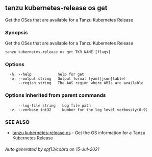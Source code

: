 ## tanzu kubernetes-release os get

Get the OSes that are available for a Tanzu Kubernetes Release

### Synopsis

Get the OSes that are available for a Tanzu Kubernetes Release

```
tanzu kubernetes-release os get TKR_NAME [flags]
```

### Options

```
  -h, --help            help for get
  -o, --output string   Output format (yaml|json|table)
      --region string   The AWS region where AMIs are available
```

### Options inherited from parent commands

```
      --log-file string   Log file path
  -v, --verbose int32     Number for the log level verbosity(0-9)
```

### SEE ALSO

* [tanzu kubernetes-release os](tanzu_kubernetes-release_os.md)	 - Get the OS information for a Tanzu Kubernetes Release

###### Auto generated by spf13/cobra on 15-Jul-2021
